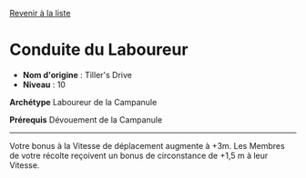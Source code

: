 [Revenir à la liste](..)

# Conduite du Laboureur

 * **Nom d'origine** : Tiller's Drive
 * **Niveau** : 10


<p><strong>Archétype</strong> Laboureur de la Campanule</p>
<p><strong>Prérequis</strong> Dévouement de la Campanule</p>
<hr>
<p><span id="ctl00_MainContent_DetailedOutput">Votre bonus à la Vitesse de déplacement augmente à +3m. Les Membres de votre récolte reçoivent un bonus de circonstance de +1,5 m à leur Vitesse.</span></p>